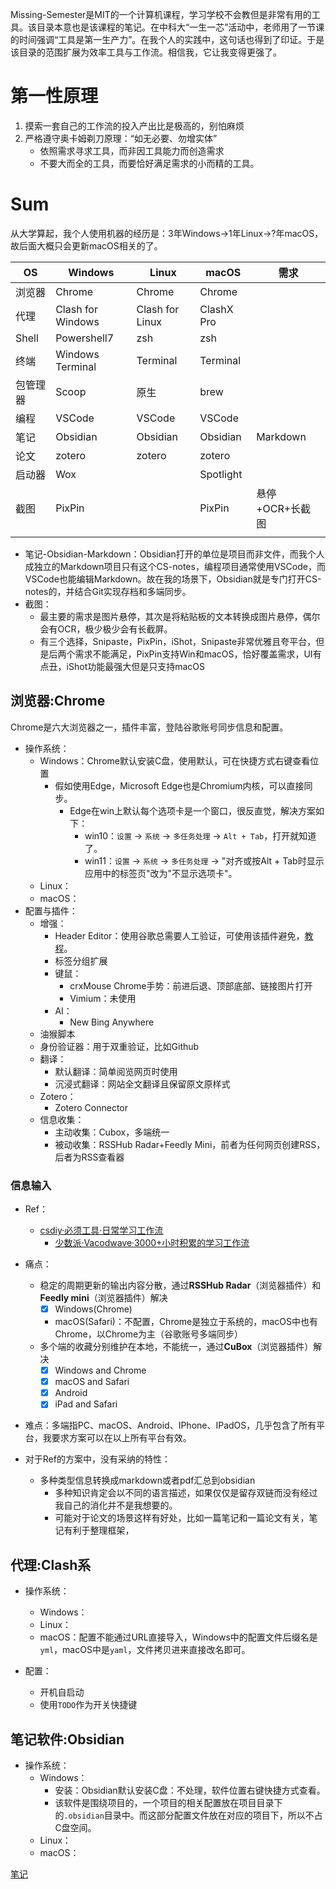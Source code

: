 Missing-Semester是MIT的一个计算机课程，学习学校不会教但是非常有用的工具。该目录本意也是该课程的笔记。在中科大“一生一芯”活动中，老师用了一节课的时间强调“工具是第一生产力”。在我个人的实践中，这句话也得到了印证。于是该目录的范围扩展为效率工具与工作流。相信我，它让我变得更强了。

# 第一性原理

1. 摸索一套自己的工作流的投入产出比是极高的，别怕麻烦
2. 严格遵守奥卡姆剃刀原理：“如无必要、勿增实体”
    - 依照需求寻求工具，而非因工具能力而创造需求
    - 不要大而全的工具，而要恰好满足需求的小而精的工具。

# Sum

从大学算起，我个人使用机器的经历是：3年Windows->1年Linux->?年macOS，故后面大概只会更新macOS相关的了。

| OS    | Windows           | Linux           | macOS      | 需求         |
| ----- | ----------------- | --------------- | ---------- | ---------- |
| 浏览器   | Chrome            | Chrome          | Chrome     |            |
| 代理    | Clash for Windows | Clash for Linux | ClashX Pro |            |
| Shell | Powershell7       | zsh             | zsh        |            |
| 终端    | Windows Terminal  | Terminal        | Terminal   |            |
| 包管理器  | Scoop             | 原生              | brew       |            |
| 编程    | VSCode            | VSCode          | VSCode     |            |
| 笔记    | Obsidian          | Obsidian        | Obsidian   | Markdown   |
| 论文    | zotero            | zotero          | zotero     |            |
| 启动器   | Wox               |                 | Spotlight  |            |
| 截图    | PixPin            |                 | PixPin     | 悬停+OCR+长截图 |
|       |                   |                 |            |            |

+ 笔记-Obsidian-Markdown：Obsidian打开的单位是项目而非文件，而我个人成独立的Markdown项目只有这个CS-notes，编程项目通常使用VSCode，而VSCode也能编辑Markdown。故在我的场景下，Obsidian就是专门打开CS-notes的，并结合Git实现存档和多端同步。
+ 截图：
    + 最主要的需求是图片悬停，其次是将粘贴板的文本转换成图片悬停，偶尔会有OCR，极少极少会有长截屏。
    + 有三个选择，Snipaste，PixPin，iShot，Snipaste非常优雅且夸平台，但是后两个需求不能满足，PixPin支持Win和macOS，恰好覆盖需求，UI有点丑，iShot功能最强大但是只支持macOS

## 浏览器:Chrome

Chrome是六大浏览器之一，插件丰富，登陆谷歌账号同步信息和配置。

+ 操作系统：
    + Windows：Chrome默认安装C盘，使用默认，可在快捷方式右键查看位置
        + 假如使用Edge，Microsoft Edge也是Chromium内核，可以直接同步。
            + Edge在win上默认每个选项卡是一个窗口，很反直觉，解决方案如下：
                + win10：`设置` -> `系统` -> `多任务处理` -> `Alt + Tab`，打开就知道了。
                + win11：`设置` -> `系统` -> `多任务处理` -> "对齐或按Alt + Tab时显示应用中的标签页"改为"不显示选项卡"。
    + Linux：
    + macOS：
+ 配置与插件：
    + 增强：
        + Header Editor：使用谷歌总需要人工验证，可使用该插件避免，[教程](https://blog.azurezeng.com/recaptcha-use-in-china/)。
        + 标签分组扩展
        + 键鼠：
            + crxMouse Chrome手势：前进后退、顶部底部、链接图片打开
            + Vimium：未使用
        + AI：
            + New Bing Anywhere
    + 油猴脚本
    + 身份验证器：用于双重验证，比如Github
    + 翻译：
        + 默认翻译：简单阅览网页时使用
        + 沉浸式翻译：网站全文翻译且保留原文原样式
    + Zotero：
        + Zotero Connector
    + 信息收集：
        + 主动收集：Cubox，多端统一
        + 被动收集：RSSHub Radar+Feedly Mini，前者为任何网页创建RSS，后者为RSS查看器

### 信息输入

+ Ref：
    + [csdiy·必须工具·日常学习工作流](https://csdiy.wiki/%E5%BF%85%E5%AD%A6%E5%B7%A5%E5%85%B7/workflow/#_10)
        + [少数派·Vacodwave·3000+小时积累的学习工作流](https://sspai.com/post/75969)

+ 痛点：
    + 稳定的周期更新的输出内容分散，通过**RSSHub Radar**（浏览器插件）和**Feedly mini**（浏览器插件）解决
        + [x] Windows(Chrome)
        + macOS(Safari)：不配置，Chrome是独立于系统的，macOS中也有Chrome，以Chrome为主（谷歌账号多端同步）
    + 多个端的收藏分别维护在本地，不能统一，通过**CuBox**（浏览器插件）解决
        + [x] Windows and Chrome
        + [x] macOS and Safari
        + [x] Android
        + [x] iPad and Safari
+ 难点：多端指PC、macOS、Android、IPhone、IPadOS，几乎包含了所有平台，我要求方案可以在以上所有平台有效。

+ 对于Ref的方案中，没有采纳的特性：
    + 多种类型信息转换成markdown或者pdf汇总到obsidian
        + 多种知识肯定会以不同的语言描述，如果仅仅是留存双链而没有经过我自己的消化并不是我想要的。
        + 可能对于论文的场景这样有好处，比如一篇笔记和一篇论文有关，笔记有利于整理框架，

## 代理:Clash系

+ 操作系统：
    + Windows：
    + Linux：
    + macOS：配置不能通过URL直接导入，Windows中的配置文件后缀名是`yml`，macOS中是`yaml`，文件拷贝进来直接改名即可。

+ 配置：
    + 开机自启动
    + 使用`TODO`作为开关快捷键

## 笔记软件:Obsidian

+ 操作系统：
    + Windows：
        + 安装：Obsidian默认安装C盘：不处理，软件位置右键快捷方式查看。
        + 该软件是围绕项目的，一个项目的相关配置放在项目目录下的`.obsidian`目录中。而这部分配置文件放在对应的项目下，所以不占C盘空间。
    + Linux：
    + macOS：

[笔记](./VSCMD.md#obsidian)
